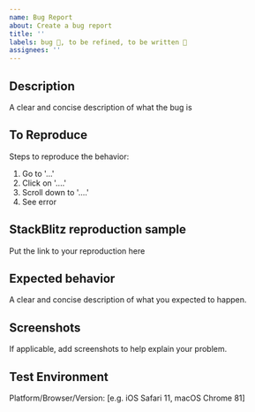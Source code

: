 ```yaml
---
name: Bug Report
about: Create a bug report
title: ''
labels: bug 🛑, to be refined, to be written 📝
assignees: ''
---
```


## Description

A clear and concise description of what the bug is

## To Reproduce

Steps to reproduce the behavior:

1. Go to '...'
2. Click on '....'
3. Scroll down to '....'
4. See error

## StackBlitz reproduction sample

Put the link to your reproduction here

## Expected behavior

A clear and concise description of what you expected to happen.

## Screenshots

If applicable, add screenshots to help explain your problem.

## Test Environment

Platform/Browser/Version: [e.g. iOS Safari 11, macOS Chrome 81]
